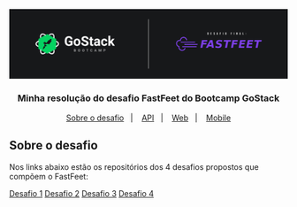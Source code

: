 <img alt="GoStack" src="https://raw.githubusercontent.com/gabriel-fz/FastFeet/master/assets/header-desafio.png" />

<h3 align="center">
  Minha resolução do desafio FastFeet do Bootcamp GoStack
</h3>

<p align="center">
  <a href="#sobre-o-desafio">Sobre o desafio</a>&nbsp;&nbsp;&nbsp;|&nbsp;&nbsp;&nbsp;
  <a href="#calendar-entrega">API</a>&nbsp;&nbsp;&nbsp;|&nbsp;&nbsp;&nbsp;
  <a href="#calendar-entrega">Web</a>&nbsp;&nbsp;&nbsp;|&nbsp;&nbsp;&nbsp;
  <a href="#memo-licença">Mobile</a>
</p>

## Sobre o desafio

Nos links abaixo estão os repositórios dos 4 desafios propostos que compõem o FastFeet:

[Desafio 1](https://github.com/Rocketseat/bootcamp-gostack-desafio-02/blob/master/README.md#desafio-02-iniciando-aplica%C3%A7%C3%A3o)
[Desafio 2](https://github.com/Rocketseat/bootcamp-gostack-desafio-03/blob/master/README.md#desafio-03-continuando-aplica%C3%A7%C3%A3o)
[Desafio 3](https://github.com/Rocketseat/bootcamp-gostack-desafio-09#desafio-09-front-end-do-meetapp)
[Desafio 4](https://github.com/Rocketseat/bootcamp-gostack-desafio-10#desafio-10-mobile-do-meetapp)
